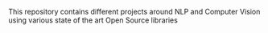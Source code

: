 This repository contains different projects around NLP and Computer Vision using various state of the art Open Source libraries
